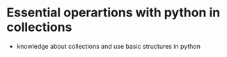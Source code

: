 # Essential operartions with python in collections

 - knowledge about collections and use basic structures in python

